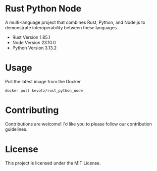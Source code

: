 # Rust Python Node
A multi-language project that combines Rust, Python, and Node.js to demonstrate interoperability between these languages.

- Rust Version 1.85.1
- Node Version 23.10.0
- Python Version 3.13.2


# Usage 
Pull the latest image from the Docker

`
docker pull kevotz/rust_python_node
`

# Contributing
Contributions are welcome! I'd like you to please follow our contribution guidelines.

# License
This project is licensed under the MIT License.
